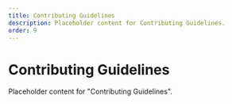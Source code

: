 ```yaml
---
title: Contributing Guidelines
description: Placeholder content for Contributing Guidelines.
order: 9
---
```


# Contributing Guidelines

Placeholder content for "Contributing Guidelines".
